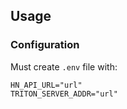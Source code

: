 ## Usage

### Configuration

Must create `.env` file with:

```env
HN_API_URL="url"
TRITON_SERVER_ADDR="url"
```